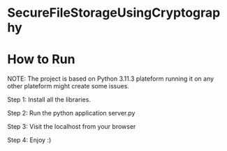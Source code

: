 
# SecureFileStorageUsingCryptography
# How to Run
NOTE: The project is based on Python 3.11.3 plateform running it on any other plateform might create some issues.

Step 1: Install all the libraries.

Step 2: Run the python application server.py

Step 3: Visit the localhost from your browser

Step 4: Enjoy :)
